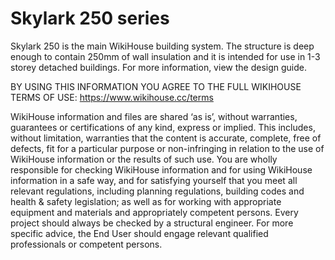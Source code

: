 
# Skylark 250 series
Skylark 250 is the main WikiHouse building system. The structure is deep enough to contain 250mm of wall insulation and it is intended for use in 1-3 storey detached buildings. For more information, view the design guide.

BY USING THIS INFORMATION YOU AGREE 
TO THE FULL WIKIHOUSE TERMS OF USE:
https://www.wikihouse.cc/terms

WikiHouse information and files are shared ‘as is’, without warranties, guarantees or certifications of any kind, express or implied. This includes, without limitation, warranties that the content is accurate, complete, free of defects, fit for a particular purpose or non-infringing in relation to the use of WikiHouse information or the results of such use. You are wholly responsible for checking WikiHouse information and for using WikiHouse information in a safe way, and for satisfying yourself that you meet all relevant regulations, including planning regulations, building codes and health & safety legislation; as well as for working with appropriate equipment and materials and appropriately competent persons. Every project should always be checked by a structural engineer. For more specific advice, the End User should engage relevant qualified professionals or competent persons.

